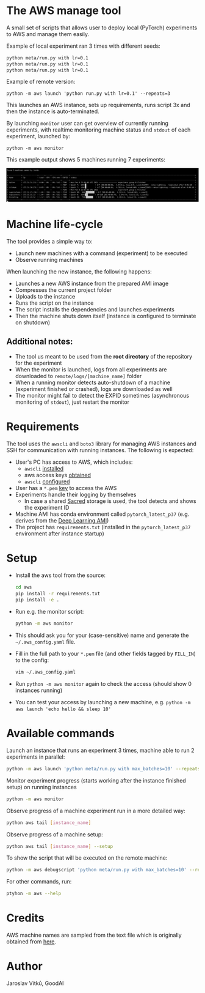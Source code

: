# The AWS manage tool

A small set of scripts that allows user to deploy local (PyTorch) experiments to AWS and manage them easily.

Example of local experiment ran 3 times with different seeds:

```shell
python meta/run.py with lr=0.1
python meta/run.py with lr=0.1
python meta/run.py with lr=0.1
```
Example of remote version:

```shell
python -m aws launch 'python run.py with lr=0.1' --repeats=3
```
This launches an AWS instance, sets up requirements, runs script 3x and then the instance is auto-terminated.

By launching `monitor` user can get overview of currently running experiments, with realtime monitoring machine status and `stdout` of each experiment, launched by:

```
python -m aws monitor
```

This example output shows 5 machines running 7 experiments:

![Example of command-line monitor](img/monitor.png)


# Machine life-cycle

The tool provides a simple way to:

* Launch new machines with a command (experiment) to be executed
* Observe running machines
    
When launching the new instance, the following happens: 

   * Launches a new AWS instance from the prepared AMI image
   * Compresses the current project folder
   * Uploads to the instance
   * Runs the script on the instance
   * The script installs the dependencies and launches experiments
   * Then the machine shuts down itself (instance is configured to terminate on shutdown)

## Additional notes:

* The tool us meant to be used from the **root directory** of the repository for the experiment
* When the monitor is launched, logs from all experiments are downloaded to `remote/logs/[machine_name]` folder
* When a running monitor detects auto-shutdown of a machine (experiment finished or crashed), logs are downloaded as well
* The monitor might fail to detect the EXPID sometimes (asynchronous monitoring of `stdout`), just restart the monitor

# Requirements

The tool uses the `awscli` and `boto3` library for managing AWS instances and SSH for communication with running instances. The following is expected:
* User's PC has access to AWS, which includes:
  * `awscli` [installed](https://docs.aws.amazon.com/cli/latest/userguide/install-cliv2-linux.html)
  * aws access keys [obtained](https://docs.aws.amazon.com/powershell/latest/userguide/pstools-appendix-sign-up.html)
  * `awscli` [configured](https://docs.aws.amazon.com/cli/latest/userguide/cli-configure-quickstart.html#cli-configure-quickstart-config)
* User has a `*.pem` [key](https://docs.aws.amazon.com/AWSEC2/latest/UserGuide/ec2-key-pairs.html) to access the AWS
* Experiments handle their logging by themselves
  * In case a shared [Sacred](https://gitlab.goodai.com/shared-badger/badger-cloud#shared-omniboard-usage) storage is used, the tool detects and shows the experiment ID
* Machine AMI has conda environment called `pytorch_latest_p37` (e.g. derives from the [Deep Learning AMI](https://aws.amazon.com/machine-learning/amis/))
* The project has `requirements.txt` (installed in the `pytorch_latest_p37` environment after instance startup)

# Setup

* Install the aws tool from the source:
  ```bash
  cd aws
  pip install -r requirements.txt
  pip install -e .
  ```
  
* Run e.g. the monitor script:
  ```bash
  python -m aws monitor
  ```
  
* This should ask you for your (case-sensitive) name and generate the `~/.aws_config.yaml` file. 
  
* Fill in the full path to your `*.pem` file (and other fields tagged by `FILL_IN`) to the config:
  ```bash
  vim ~/.aws_config.yaml
  ```
* Run `python -m aws monitor` again to check the access (should show 0 instances running)
* You can test your access by launching a new machine, e.g. `python -m aws launch 'echo hello && sleep 10'`


# Available commands

Launch an instance that runs an experiment 3 times, machine able to run 2 experiments in parallel:


```bash
python -m aws launch 'python meta/run.py with max_batches=10' --repeats=3 --parallel=2
```


Monitor experiment progress (starts working after the instance finished setup) on running instances

```bash
python -m aws monitor
```


Observe progress of a machine experiment run in a more detailed way:

  
```bash
python aws tail [instance_name]
```

Observe progress of a machine setup:

```bash
python aws tail [instance_name] --setup
```

To show the script that will be executed on the remote machine:

```bash
python -m aws debugscript 'python meta/run.py with max_batches=10' --repeats=3 --parallel=2
```

For other commands, run: 
  
```bash
ptyhon -m aws --help
```

# Credits

AWS machine names are sampled from the text file which is originally obtained from [here](https://github.com/dwyl/english-words).

# Author

Jaroslav Vítků, GoodAI
